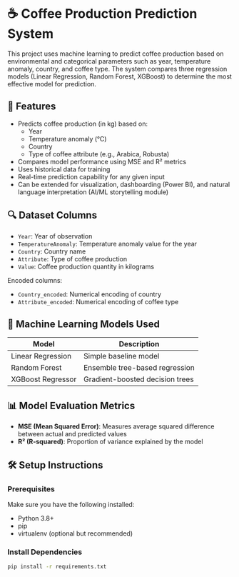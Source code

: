 # ☕ Coffee Production Prediction System

This project uses machine learning to predict coffee production based on environmental and categorical parameters such as year, temperature anomaly, country, and coffee type. The system compares three regression models (Linear Regression, Random Forest, XGBoost) to determine the most effective model for prediction.

## 📌 Features

- Predicts coffee production (in kg) based on:
  - Year
  - Temperature anomaly (°C)
  - Country
  - Type of coffee attribute (e.g., Arabica, Robusta)
- Compares model performance using MSE and R² metrics
- Uses historical data for training
- Real-time prediction capability for any given input
- Can be extended for visualization, dashboarding (Power BI), and natural language interpretation (AI/ML storytelling module)

## 🔍 Dataset Columns

- `Year`: Year of observation
- `TemperatureAnomaly`: Temperature anomaly value for the year
- `Country`: Country name
- `Attribute`: Type of coffee production
- `Value`: Coffee production quantity in kilograms

Encoded columns:
- `Country_encoded`: Numerical encoding of country
- `Attribute_encoded`: Numerical encoding of coffee type

## 🧠 Machine Learning Models Used

| Model              | Description                           |
|-------------------|---------------------------------------|
| Linear Regression  | Simple baseline model                 |
| Random Forest      | Ensemble tree-based regression        |
| XGBoost Regressor  | Gradient-boosted decision trees       |

## 📊 Model Evaluation Metrics

- **MSE (Mean Squared Error)**: Measures average squared difference between actual and predicted values
- **R² (R-squared)**: Proportion of variance explained by the model

## 🛠️ Setup Instructions

### Prerequisites

Make sure you have the following installed:
- Python 3.8+
- pip
- virtualenv (optional but recommended)

### Install Dependencies

```bash
pip install -r requirements.txt
